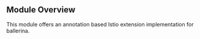 ## Module Overview
This module offers an annotation based Istio extension implementation for ballerina. 
